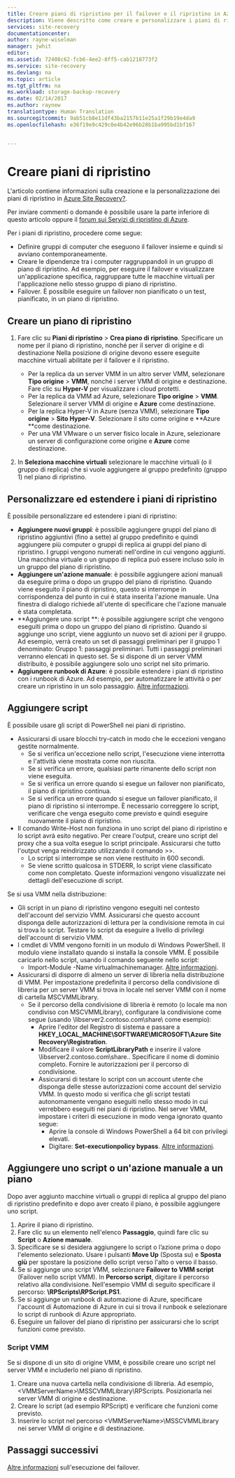 ```yaml
---
title: Creare piani di ripristino per il failover e il ripristino in Azure Site Recovery | Microsoft Docs
description: Viene descritto come creare e personalizzare i piani di ripristino per eseguire il failover e il ripristino delle macchine virtuali e dei server fisici in Azure Site Recovery
services: site-recovery
documentationcenter: 
author: rayne-wiselman
manager: jwhit
editor: 
ms.assetid: 72408c62-fcb6-4ee2-8ff5-cab1218773f2
ms.service: site-recovery
ms.devlang: na
ms.topic: article
ms.tgt_pltfrm: na
ms.workload: storage-backup-recovery
ms.date: 02/14/2017
ms.author: raynew
translationtype: Human Translation
ms.sourcegitcommit: 9ab51cb8e11df43ba2157b11e25a1f29b19e4da9
ms.openlocfilehash: e36f19e9c429c0e4b42e96b28b1ba995bd1bf167


---
```

# <a name="create-recovery-plans"></a>Creare piani di ripristino


L'articolo contiene informazioni sulla creazione e la personalizzazione dei piani di ripristino in [Azure Site Recovery?](site-recovery-overview.md).

Per inviare commenti o domande è possibile usare la parte inferiore di questo articolo oppure il [forum sui Servizi di ripristino di Azure](https://social.msdn.microsoft.com/forums/azure/home?forum=hypervrecovmgr).

 Per i piani di ripristino, procedere come segue:

* Definire gruppi di computer che eseguono il failover insieme e quindi si avviano contemporaneamente.
* Creare le dipendenze tra i computer raggruppandoli in un gruppo di piano di ripristino. Ad esempio, per eseguire il failover e visualizzare un'applicazione specifica, raggruppare tutte le macchine virtuali per l'applicazione nello stesso gruppo di piano di ripristino.
* Failover. È possibile eseguire un failover non pianificato o un test, pianificato, in un piano di ripristino.


## <a name="create-a-recovery-plan"></a>Creare un piano di ripristino

1. Fare clic su **Piani di ripristino** > **Crea piano di ripristino**.
   Specificare un nome per il piano di ripristino, nonché per il server di origine e di destinazione Nella posizione di origine devono essere eseguite macchine virtuali abilitate per il failover e il ripristino.

    - Per la replica da un server VMM in un altro server VMM, selezionare **Tipo origine** > **VMM**, nonché i server VMM di origine e destinazione. Fare clic su **Hyper-V** per visualizzare i cloud protetti.
    - Per la replica da VMM ad Azure, selezionare **Tipo origine** > **VMM**.  Selezionare il server VMM di origine e **Azure** come destinazione.
    - Per la replica Hyper-V in Azure (senza VMM), selezionare **Tipo origine** > **Sito Hyper-V**. Selezionare il sito come origine e **Azure **come destinazione.
    - Per una VM VMware o un server fisico locale in Azure, selezionare un server di configurazione come origine e **Azure** come destinazione.
2. In **Seleziona macchine virtuali** selezionare le macchine virtuali (o il gruppo di replica) che si vuole aggiungere al gruppo predefinito (gruppo 1) nel piano di ripristino.

## <a name="customize-and-extend-recovery-plans"></a>Personalizzare ed estendere i piani di ripristino

È possibile personalizzare ed estendere i piani di ripristino:

- **Aggiungere nuovi gruppi**: è possibile aggiungere gruppi del piano di ripristino aggiuntivi (fino a sette) al gruppo predefinito e quindi aggiungere più computer o gruppi di replica ai gruppi del piano di ripristino. I gruppi vengono numerati nell'ordine in cui vengono aggiunti. Una macchina virtuale o un gruppo di replica può essere incluso solo in un gruppo del piano di ripristino.
- **Aggiungere un'azione manuale**: è possibile aggiungere azioni manuali da eseguire prima o dopo un gruppo del piano di ripristino. Quando viene eseguito il piano di ripristino, questo si interrompe in corrispondenza del punto in cui è stata inserita l'azione manuale. Una finestra di dialogo richiede all'utente di specificare che l'azione manuale è stata completata.
- **Aggiungere uno script **: è possibile aggiungere script che vengono eseguiti prima o dopo un gruppo del piano di ripristino. Quando si aggiunge uno script, viene aggiunto un nuovo set di azioni per il gruppo. Ad esempio, verrà creato un set di passaggi preliminari per il gruppo 1 denominato: Gruppo 1: passaggi preliminari. Tutti i passaggi preliminari verranno elencati in questo set. Se si dispone di un server VMM distribuito, è possibile aggiungere solo uno script nel sito primario.
- **Aggiungere runbook di Azure**: è possibile estendere i piani di ripristino con i runbook di Azure. Ad esempio, per automatizzare le attività o per creare un ripristino in un solo passaggio. [Altre informazioni](site-recovery-runbook-automation.md).

## <a name="add-scripts"></a>Aggiungere script

È possibile usare gli script di PowerShell nei piani di ripristino.

 - Assicurarsi di usare blocchi try-catch in modo che le eccezioni vengano gestite normalmente.
    - Se si verifica un'eccezione nello script, l'esecuzione viene interrotta e l'attività viene mostrata come non riuscita.
    - Se si verifica un errore, qualsiasi parte rimanente dello script non viene eseguita.
    - Se si verifica un errore quando si esegue un failover non pianificato, il piano di ripristino continua.
    - Se si verifica un errore quando si esegue un failover pianificato, il piano di ripristino si interrompe. È necessario correggere lo script, verificare che venga eseguito come previsto e quindi eseguire nuovamente il piano di ripristino.
- Il comando Write-Host non funziona in uno script del piano di ripristino e lo script avrà esito negativo. Per creare l'output, creare uno script del proxy che a sua volta esegue lo script principale. Assicurarsi che tutto l'output venga reindirizzato utilizzando il comando >>.
  * Lo script si interrompe se non viene restituito in 600 secondi.
  * Se viene scritto qualcosa in STDERR, lo script viene classificato come non completato. Queste informazioni vengono visualizzate nei dettagli dell'esecuzione di script.

Se si usa VMM nella distribuzione:

* Gli script in un piano di ripristino vengono eseguiti nel contesto dell'account del servizio VMM. Assicurarsi che questo account disponga delle autorizzazioni di lettura per la condivisione remota in cui si trova lo script. Testare lo script da eseguire a livello di privilegi dell'account di servizio VMM.
* I cmdlet di VMM vengono forniti in un modulo di Windows PowerShell. Il modulo viene installato quando si installa la console VMM. È possibile caricarlo nello script, usando il comando seguente nello script: 
   - Import-Module -Name virtualmachinemanager. [Altre informazioni](https://technet.microsoft.com/library/hh875013.aspx).
* Assicurarsi di disporre di almeno un server di libreria nella distribuzione di VMM. Per impostazione predefinita il percorso della condivisione di libreria per un server VMM si trova in locale nel server VMM con il nome di cartella MSCVMMLibrary.
    * Se il percorso della condivisione di libreria è remoto (o locale ma non condiviso con MSCVMMLibrary), configurare la condivisione come segue (usando \\libserver2.contoso.com\share\ come esempio):
      * Aprire l'editor del Registro di sistema e passare a **HKEY_LOCAL_MACHINE\SOFTWARE\MICROSOFT\Azure Site Recovery\Registration**.
      * Modificare il valore **ScriptLibraryPath** e inserire il valore \\libserver2.contoso.com\share\.. Specificare il nome di dominio completo. Fornire le autorizzazioni per il percorso di condivisione.
      * Assicurarsi di testare lo script con un account utente che disponga delle stesse autorizzazioni come account del servizio VMM. In questo modo si verifica che gli script testati autonomamente vengano eseguiti nello stesso modo in cui verrebbero eseguiti nei piani di ripristino. Nel server VMM, impostare i criteri di esecuzione in modo venga ignorato quanto segue:
        * Aprire la console di Windows PowerShell a 64 bit con privilegi elevati.
        * Digitare: **Set-executionpolicy bypass**. [Altre informazioni](https://technet.microsoft.com/library/ee176961.aspx).

## <a name="add-a-script-or-manual-action-to-a-plan"></a>Aggiungere uno script o un'azione manuale a un piano

Dopo aver aggiunto macchine virtuali o gruppi di replica al gruppo del piano di ripristino predefinito e dopo aver creato il piano, è possibile aggiungere uno script.

1. Aprire il piano di ripristino.
2. Fare clic su un elemento nell'elenco **Passaggio**, quindi fare clic su **Script** o **Azione manuale**.
3. Specificare se si desidera aggiungere lo script o l’azione prima o dopo l'elemento selezionato. Usare i pulsanti **Move Up** (Sposta su) e **Sposta giù** per spostare la posizione dello script verso l'alto o verso il basso.
4. Se si aggiunge uno script VMM, selezionare **Failover to VMM script** (Failover nello script VMM). In **Percorso script**, digitare il percorso relativo alla condivisione. Nell'esempio VMM di seguito specificare il percorso: **\RPScripts\RPScript.PS1**.
5. Se si aggiunge un runbook di automazione di Azure, specificare l'account di Automazione di Azure in cui si trova il runbook e selezionare lo script di runbook di Azure appropriato.
6. Eseguire un failover del piano di ripristino per assicurarsi che lo script funzioni come previsto.


### <a name="vmm-script"></a>Script VMM

Se si dispone di un sito di origine VMM, è possibile creare uno script nel server VMM e includerlo nel piano di ripristino.

1. Creare una nuova cartella nella condivisione di libreria. Ad esempio, \<VMMServerName>\MSSCVMMLibrary\RPScripts. Posizionarla nei server VMM di origine e destinazione.
2. Creare lo script (ad esempio RPScript) e verificare che funzioni come previsto.
3. Inserire lo script nel percorso \<VMMServerName>\MSSCVMMLibrary nei server VMM di origine e di destinazione.


## <a name="next-steps"></a>Passaggi successivi

[Altre informazioni](site-recovery-failover.md) sull'esecuzione dei failover.



<!--HONumber=Feb17_HO3-->


